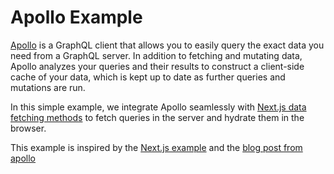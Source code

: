 # Apollo Example

[Apollo](https://www.apollographql.com/client/) is a GraphQL client that allows you to easily query the exact data you need from a GraphQL server. In addition to fetching and mutating data, Apollo analyzes your queries and their results to construct a client-side cache of your data, which is kept up to date as further queries and mutations are run.

In this simple example, we integrate Apollo seamlessly with [Next.js data fetching methods](https://nextjs.org/docs/basic-features/data-fetching) to fetch queries in the server and hydrate them in the browser.

This example is inspired by the [Next.js example](https://github.com/vercel/next.js/tree/canary/examples/with-apollo) and the [blog post from apollo](https://www.apollographql.com/blog/building-a-next-js-app-with-apollo-client-slash-graphql/)
